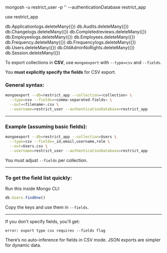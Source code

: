 mongosh -u restrict_user -p '<password>' --authenticationDatabase restrict_app


use restrict_app

db.Applicationlogs.deleteMany({})
db.Audits.deleteMany({})
db.Changelogs.deleteMany({})
db.Completedreviews.deleteMany({})
db.Employeelogs.deleteMany({})
db.Employees.deleteMany({})
db.Frequency.deleteMany({})
db.Frequencylogs.deleteMany({})
db.Users.deleteMany({})
db.OldAdminNoRights.deleteMany({})
db.Session.deleteMany({})




To export collections in **CSV**, use `mongoexport` with `--type=csv` and `--fields`.

You **must explicitly specify the fields** for CSV export.

### General syntax:

```bash
mongoexport --db=restrict_app --collection=<collection> \
  --type=csv --fields=<comma-separated-fields> \
  --out=<filename>.csv \
  --username=restrict_user --authenticationDatabase=restrict_app
```

---

### Example (assuming basic fields):

```bash
mongoexport --db=restrict_app --collection=Users \
  --type=csv --fields=_id,email,username,role \
  --out=Users.csv \
  --username=restrict_user --authenticationDatabase=restrict_app
```

You must adjust `--fields` per collection.

---

### To get the field list quickly:

Run this inside Mongo CLI:

```js
db.Users.findOne()
```

Copy the keys and use them in `--fields`.

---

If you don't specify fields, you'll get:

```
error: export type csv requires --fields flag
```

There’s no auto-inference for fields in CSV mode. JSON exports are simpler for dynamic data.
